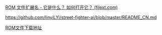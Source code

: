 [ROM 文件扩展名 - 它是什么？ 如何打开它？ (filext.com)](https://filext.com/zh/wenjian-kuozhan-ming/ROM)

https://github.com/linyiLYi/street-fighter-ai/blob/master/README_CN.md

[ROM文件下载地址](https://wowroms.com/en/roms/sega-genesis-megadrive/street-fighter-ii-special-champion-edition-europe/26496.html)

